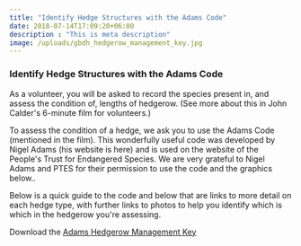 ```yaml
---
title: "Identify Hedge Structures with the Adams Code"
date: 2018-07-14T17:09:20+06:00
description : "This is meta description"
image: /uploads/gbdh_hedgerow_management_key.jpg
---
```


### Identify Hedge Structures with the Adams Code

As a volunteer, you will be asked to record the species present in, and assess the condition of, lengths of hedgerow. (See more about this in John Calder's 6-minute film for volunteers.)

To assess the condition of a hedge, we ask you to use the Adams Code (mentioned in the film). This wonderfully useful code was developed by Nigel Adams (his website is here) and is used on the website of the People's Trust for Endangered Species. We are very grateful to Nigel Adams and PTES for their permission to use the code and the graphics below..

​Below is a quick guide to the code and below that are links to more detail on each hedge type, with further links to photos to help you identify which is which in the hedgerow you're assessing.

Download the [Adams Hedgerow Management Key](/uploads/gbdh_hedgerow_management_key.jpg)
